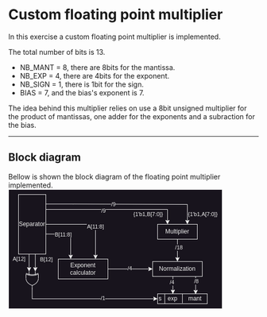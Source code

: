 # Custom floating point multiplier
In this exercise a custom floating point multiplier is implemented.

The total number of bits is 13.

* NB_MANT = 8, there are 8bits for the mantissa.
* NB_EXP = 4, there are 4bits for the exponent.
* NB_SIGN = 1, there is 1bit for the sign.
* BIAS = 7, and the bias's exponent is 7.

The idea behind this multiplier relies on use a 8bit unsigned multiplier for the product of mantissas, one adder for the exponents and a subraction for the bias.

-------------------------------------
## Block diagram
Bellow is shown the block diagram of the floating point multiplier implemented.
<img src=doc/rtl.png>

